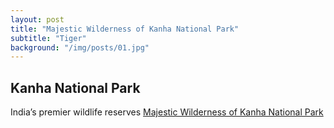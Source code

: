 ```yaml
---
layout: post
title: "Majestic Wilderness of Kanha National Park"
subtitle: "Tiger"
background: "/img/posts/01.jpg"
---
```


## Kanha National Park
India’s premier wildlife reserves
[Majestic Wilderness of Kanha National Park](https://medium.com/@nitinmahajan20/majestic-wilderness-of-kanha-national-park-10104b4ef3da)
